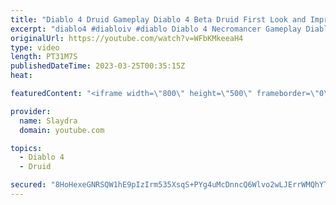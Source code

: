 ```yaml
---
title: "Diablo 4 Druid Gameplay Diablo 4 Beta Druid First Look and Impressions"
excerpt: "diablo4 #diabloiv #diablo Diablo 4 Necromancer Gameplay Diablo 4 Beta Necro First Look and Impressions More Diablo 4 ..."
originalUrl: https://youtube.com/watch?v=WFbKMkeeaH4
type: video
length: PT31M7S
publishedDateTime: 2023-03-25T00:35:15Z
heat: 

featuredContent: "<iframe width=\"800\" height=\"500\" frameborder=\"0\" src=\"https://www.youtube.com/embed/WFbKMkeeaH4\" allow=\"accelerometer; autoplay; encrypted-media; gyroscope; picture-in-picture\" allowfullscreen></iframe>"

provider:
  name: Slaydra
  domain: youtube.com

topics:
  - Diablo 4
  - Druid

secured: "8HoHexeGNRSQW1hE9pIzIrm535XsqS+PYg4uMcDnncQ6Wlvo2wLJErrWMQhYTzjEuTa2fDFP0Up30WQIeQyv2QRaJ2kweeWVoiYlNyabappHi1Kb91TNXuQWcQzL8DKEWBfqrM4gXDg3/kJWKW+bfmIQyJXZmN1xt9sVkfwBeaPlctyR1rmWy//wadj2WH8z0Ehl2VJOpxKkGbDlQYZ22/9QyVt6Mxy/pYaZJzQAnBKB1zaBb9KbnHcm36087hSCimS3qzCHCG6baX8FL1X76BTt22GT3VcuT3RfvAAGGZmi4AFtXt3BpQ5SCFvVed+hxXtxQLFk79BUenpOSIQu885ozjnjxoYvJYj2NZp8/1ZgOHAGOl09vowOSAPOT7kWu+0S1Q8r/a4ASX0tRnuMr5cOeijzqXG+ZMP1nJmR94c=;pGgoicrHcs4qWnZfr3j3kA=="
---
```


